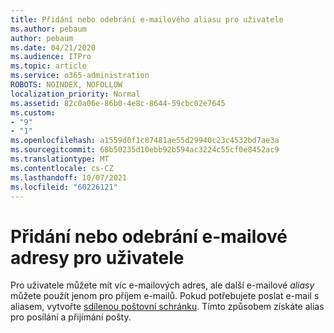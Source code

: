 ```yaml
---
title: Přidání nebo odebrání e-mailového aliasu pro uživatele
ms.author: pebaum
author: pebaum
ms.date: 04/21/2020
ms.audience: ITPro
ms.topic: article
ms.service: o365-administration
ROBOTS: NOINDEX, NOFOLLOW
localization_priority: Normal
ms.assetid: 82c0a06e-86b0-4e8c-8644-59cbc02e7645
ms.custom:
- "9"
- "1"
ms.openlocfilehash: a1559d0f1c87481ae55d29940c23c4532bd7ae3a
ms.sourcegitcommit: 68b50235d10ebb92b594ac3224c55cf0e8452ac9
ms.translationtype: MT
ms.contentlocale: cs-CZ
ms.lasthandoff: 10/07/2021
ms.locfileid: "60226121"
---
```

# <a name="add-or-remove-an-email-address-for-a-user"></a>Přidání nebo odebrání e-mailové adresy pro uživatele

Pro uživatele můžete mít víc e-mailových adres, ale další e-mailové  *aliasy*  můžete použít jenom pro příjem e-mailů. Pokud potřebujete poslat e-mail s aliasem, vytvořte [sdílenou poštovní schránku](https://docs.microsoft.com/microsoft-365/admin/email/create-a-shared-mailbox). Tímto způsobem získáte alias pro posílání a přijímání pošty.
  